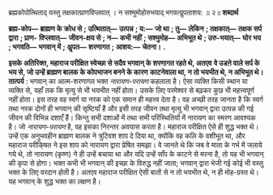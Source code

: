 

ब्रह्मकोपोत्थिताद् यस्तु तक्षकात्प्राणविप्लवात् । न सश्मुमोहोरुभयाद् भगवत्यॢपताशय: ॥ २॥ **शब्दार्थ** 

**ब्रह्म-कोप—** **ब्राह्मण के क्रोध से** **; उत्थितात्—** **उत्पन्न** **; य:—** **जो था** **; तु—** **लेकिन** **; तक्षकात्—** **तक्षक सर्प द्वारा** **; प्राण-** **विप्लवात्—** **जीवन-क्षय से** **; न—** **कभी नहीं** **; सश्मुमोह—** **अभिभूत थे** **; उरु-भयात्—** **घोर भय** **; भगवति—** **भगवान् में** **; अॢपत—** **शरणागत** **; आशय:—** **चेतना।** **.** 

**इसके अतिरिक्त, महाराज परीक्षित स्वेच्छा से सदैव भगवान् के शरणागत रहते थे, अतएव** **वे उडऩे वाले सर्प के भय से, जो उन्हें ब्राह्मण बालक के कोपभाजन बनने के कारण** **काटनेवाला था, न तो भयभीत थे, न अभिभूत थे।** **तात्पर्य** : भगवान् का आत्म-शरणागत भक्त *नारायण-परायण* कहलाता है। ऐसा व्यक्ति किसी स्थान या व्यक्ति से, यहाँ तक कि मृत्यु से भी भयभीत नहीं होता। उसके लिए परमेश्वर से बढ़कर कुछ भी महत्त्वपूर्ण नहीं होता। इस तरह वह स्वर्ग या नरक को एक समान ही महत्त्व देता है। वह अच्छी तरह जानता है कि स्वर्ग तथा नरक दोनों ही भगवान् की सृष्टियाँ हैं और इसी तरह जीवन तथा मृत्यु भी भगवान् द्वारा उत्पन्न की गई जीवन की विभिन्न दशाएँ हैं। किन्तु सभी दशाओं में तथा सभी परिस्थितियों में नारायण का स्मरण आवश्यक है। जो *नारायण-परायण* है, वह इसका निरन्तर अवयास करता है। महाराज परीक्षित ऐसे ही शुद्ध भक्त थे। उन्हें एक अनुभवहीन ब्राह्मण बालक ने त्रुटिवश शाप दे दिया था, क्योंकि वह कलि के वशीभूत था, और महाराज परीकि्षत ने इस शाप को नारायण द्वारा प्रेषित समझा। वे जानते थे कि जब वे माता के गर्भ में जलाये गये थे, तो नारायण (कृष्ण) ने ही उन्हें बचाया था और यदि उन्हें साँप के काटने से मरना है, तो यह भी भगवान् की कृपा से होगा। भक्त कभी भी भगवान् की इच्छा के विरुद्ध नहीं जाता; भगवान् द्वारा भेजी गई कोई भी वस्तु भक्त के लिए वरदान होती है। अतएव महाराज परीक्षित ऐसी बातों से न तो भयभीत थे, न ही मोह-ग्रस्त थे। यह भगवान् के शुद्ध भक्त का लक्षण है। 